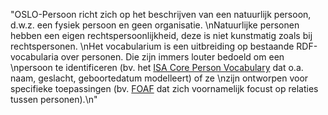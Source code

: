 "OSLO-Persoon richt zich op het beschrijven van een natuurlijk persoon, d.w.z. een fysiek persoon en geen organisatie. \nNatuurlijke personen hebben een eigen rechtspersoonlijkheid, deze is niet kunstmatig zoals bij rechtspersonen. \nHet vocabularium is een uitbreiding op bestaande RDF-vocabularia over personen. Die zijn immers louter bedoeld om een \npersoon te identificeren (bv. het [ISA Core Person Vocabulary](https://joinup.ec.europa.eu/node/42440) dat o.a. naam, geslacht, geboortedatum modelleert) of ze \nzijn ontworpen voor specifieke toepassingen (bv. [FOAF](http://xmlns.com/foaf/spec/) dat zich voornamelijk focust op relaties tussen personen).\n"